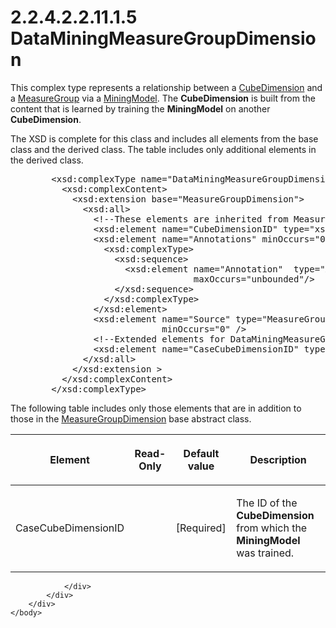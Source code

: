 <html dir="LTR" xmlns:mshelp="http://msdn.microsoft.com/mshelp" xmlns:ddue="http://ddue.schemas.microsoft.com/authoring/2003/5" xmlns:xlink="http://www.w3.org/1999/xlink" xmlns:tool="http://www.microsoft.com/tooltip">
    <head>
        <meta http-equiv="Content-Type" content="text/html; CHARSET=utf-8"></meta>
        <meta name="save" content="history"></meta>
        <title>2.2.4.2.2.11.1.5 DataMiningMeasureGroupDimension</title>
        <xml>
            <mshelp:toctitle title="2.2.4.2.2.11.1.5 DataMiningMeasureGroupDimension"></mshelp:toctitle>
            <mshelp:rltitle title="[MS-SSAS]: DataMiningMeasureGroupDimension"></mshelp:rltitle>
            <mshelp:keyword index="A" term="6967a29c-cb3c-4b98-a0fe-c2b5371cbbe5"></mshelp:keyword>
            <mshelp:attr name="DCSext.ContentType" value="open specification"></mshelp:attr>
            <mshelp:attr name="AssetID" value="6967a29c-cb3c-4b98-a0fe-c2b5371cbbe5"></mshelp:attr>
            <mshelp:attr name="TopicType" value="kbRef"></mshelp:attr>
            <mshelp:attr name="DCSext.Title" value="[MS-SSAS]: DataMiningMeasureGroupDimension" />
        </xml>
    </head>
    <body>
        <div id="header">
            <h1 class="heading">2.2.4.2.2.11.1.5 DataMiningMeasureGroupDimension</h1>
        </div>
        <div id="mainSection">
            <div id="mainBody">
                <div id="allHistory" class="saveHistory"></div>
                <div id="sectionSection0" class="section" name="collapseableSection">
                    

<p>This complex type represents a relationship between a <a href="7b4ec273-230d-4558-801f-3e7dff015ddc.html">CubeDimension</a> and a <a href="da8a6ff0-01ea-491e-9041-c2d97f28544e.html">MeasureGroup</a> via a <a href="1a2b2d8c-302d-4c32-984c-9e34dc4424bf.html">MiningModel</a>. The <b>CubeDimension</b>
is built from the content that is learned by training the <b>MiningModel</b> on
another <b>CubeDimension</b>. </p>

<p>The XSD is complete for this class and includes all elements
from the base class and the derived class. The table includes only additional
elements in the derived class.</p>

<dl>
<dd>
<div><pre>   &lt;xsd:complexType name=&quot;DataMiningMeasureGroupDimension&quot;&gt;
     &lt;xsd:complexContent&gt;
       &lt;xsd:extension base=&quot;MeasureGroupDimension&quot;&gt;
         &lt;xsd:all&gt;
           &lt;!--These elements are inherited from MeasureGroupDimension--&gt;
           &lt;xsd:element name=&quot;CubeDimensionID&quot; type=&quot;xsd:string&quot;/&gt;
           &lt;xsd:element name=&quot;Annotations&quot; minOccurs=&quot;0&quot;&gt;
             &lt;xsd:complexType&gt;
               &lt;xsd:sequence&gt;
                 &lt;xsd:element name=&quot;Annotation&quot;  type=&quot;Annotation&quot; minOccurs=&quot;0&quot;
                              maxOccurs=&quot;unbounded&quot;/&gt;
               &lt;/xsd:sequence&gt;
             &lt;/xsd:complexType&gt;
           &lt;/xsd:element&gt;
           &lt;xsd:element name=&quot;Source&quot; type=&quot;MeasureGroupDimensionBinding&quot;
                        minOccurs=&quot;0&quot; /&gt;
           &lt;!--Extended elements for DataMiningMeasureGroupDimension object--&gt;
           &lt;xsd:element name=&quot;CaseCubeDimensionID&quot; type=&quot;xsd:string&quot; /&gt;
         &lt;/xsd:all&gt;
       &lt;/xsd:extension &gt;
     &lt;/xsd:complexContent&gt;
   &lt;/xsd:complexType&gt;
</pre></div>
</dd></dl>

<p>The following table includes only those elements that are in
addition to those in the <a href="7309c97f-512e-4ada-8313-02f0ae8e21df.html">MeasureGroupDimension</a>
base abstract class.</p>

<table>
 <thead>
  <tr>
   <th>
   <p>Element</p>
   </th>
   <th>
   <p>Read-Only</p>
   </th>
   <th>
   <p>Default value</p>
   </th>
   <th>
   <p>Description</p>
   </th>
  </tr>
 </thead>
 <tr>
  <td>
  <p>CaseCubeDimensionID</p>
  </td>
  <td>
  <p> </p>
  </td>
  <td>
  <p>[Required]</p>
  </td>
  <td>
  <p>The ID of the <b>CubeDimension</b> from which the <b>MiningModel</b>
  was trained.</p>
  </td>
 </tr>
</table>

<p> </p>


                </div>
            </div>
        </div>
    </body>
</html>